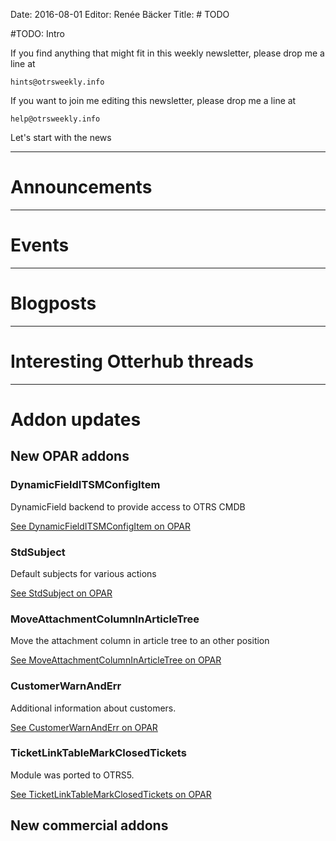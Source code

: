 Date: 2016-08-01
Editor: Renée Bäcker
Title: # TODO


#TODO: Intro

If you find anything that
might fit in this weekly newsletter, please drop me a line at

`hints@otrsweekly.info`

If you want to join me editing this newsletter, please drop me a line at

`help@otrsweekly.info`

Let's start with the news

<hr>

# Announcements

<hr>

# Events

<hr>

# Blogposts

<hr>

# Interesting Otterhub threads

<hr>

# Addon updates

## New OPAR addons

### DynamicFieldITSMConfigItem

DynamicField backend to provide access to OTRS CMDB 

[See DynamicFieldITSMConfigItem on OPAR](http://opar.perl-services.de/dist/DynamicFieldITSMConfigItem)

### StdSubject

Default subjects for various actions 

[See StdSubject on OPAR](http://opar.perl-services.de/dist/StdSubject)

### MoveAttachmentColumnInArticleTree

Move the attachment column in article tree to an other position

[See MoveAttachmentColumnInArticleTree on OPAR](http://opar.perl-services.de/dist/MoveAttachmentColumnInArticleTree)

### CustomerWarnAndErr

Additional information about customers.

[See CustomerWarnAndErr on OPAR](http://opar.perl-services.de/dist/CustomerWarnAndErr)

### TicketLinkTableMarkClosedTickets

Module was ported to OTRS5.

[See TicketLinkTableMarkClosedTickets on OPAR](http://opar.perl-services.de/dist/TicketLinkTableMarkClosedTickets)

## New commercial addons
